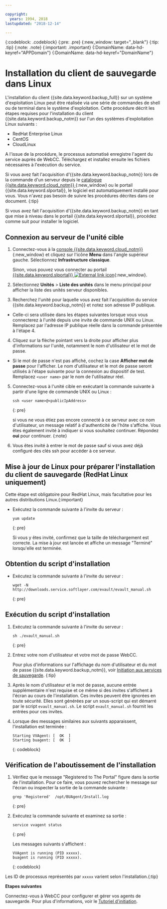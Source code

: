 ```yaml
---

copyright:
  years: 1994, 2018
lastupdated: "2018-12-14"

---
```

{:codeblock: .codeblock}
{:pre: .pre}
{:new_window: target="_blank"}
{:tip: .tip}
{:note: .note}
{:important: .important}
{:DomainName: data-hd-keyref="APPDomain"}
{:DomainName: data-hd-keyref="DomainName"}

# Installation du client de sauvegarde dans Linux

L'installation du client {{site.data.keyword.backup_full}} sur un système d'exploitation Linux peut être réalisée via une série de commandes de shell ou de terminal dans le système d'exploitation. Cette procédure décrit les étapes requises pour l'installation du client {{site.data.keyword.backup_notm}} sur l'un des systèmes d'exploitation Linux suivants :

- RedHat Enterprise Linux
- CentOS
- CloudLinux

A l'issue de la procédure, le processus automatisé enregistre l'agent du service auprès de WebCC. Téléchargez et installez ensuite les fichiers nécessaires à l'exécution du service.

Si vous avez fait l'acquisition d'{{site.data.keyword.backup_notm}} lors de la commande d'un serveur depuis le [catalogue {{site.data.keyword.cloud_notm}} ](https://{DomainName}/catalog/){:new_window} ou le portail {{site.data.keyword.slportal}}, le logiciel est automatiquement installé pour vous.  Vous n'avez pas besoin de suivre les procédures décrites dans ce document.
{:tip}

Si vous avez fait l'acquisition d'{{site.data.keyword.backup_notm}} en tant que mise à niveau dans le portail {{site.data.keyword.slportal}}, procédez comme suit pour installer le logiciel.

## Connexion au serveur de l'unité cible

1. Connectez-vous à la [console {{site.data.keyword.cloud_notm}}](https://{DomainName}/catalog/){:new_window} et cliquez sur l'icône **Menu** dans l'angle supérieur gauche. Sélectionnez **Infrastructure classique**.

   Sinon, vous pouvez vous connecter au portail [{{site.data.keyword.slportal}} ![External link icon](../../icons/launch-glyph.svg "External link icon")](https://control.softlayer.com/){:new_window}.
2. Sélectionnez **Unités** > **Liste des unités** dans le menu principal pour afficher la liste des unités serveur disponibles.
3. Recherchez l'unité pour laquelle vous avez fait l'acquisition du service {{site.data.keyword.backup_notm}} et notez son adresse IP publique.
  - Celle-ci sera utilisée dans les étapes suivantes lorsque vous vous connecterez à l'unité depuis une invite de commande UNIX ou Linux. Remplacez <publicIpAddress> par l'adresse IP publique réelle dans la commande présentée à l'étape 4.
4. Cliquez sur la flèche pointant vers la droite pour afficher plus d'informations sur l'unité, notamment le nom d'utilisateur et le mot de passe.
  - Si le mot de passe n'est pas affiché, cochez la case **Afficher mot de passe** pour l'afficher. Le nom d'utilisateur et le mot de passe seront utilisés à l'étape suivante pour la connexion au dispositif de test.  Remplacez `<user name>` par le nom de l'utilisateur réel.
5. Connectez-vous à l'unité cible en exécutant la commande suivante à partir d'une ligne de commande UNIX ou Linux :
   ```
   ssh <user name>@<publicIpAddress>
   ```
   {: pre}

   si vous ne vous étiez pas encore connecté à ce serveur avec ce nom d'utilisateur, un message relatif à d'authenticité de l'hôte s'affiche. Vous êtes également invité à indiquer si vous souhaitez continuer. Répondez **oui** pour continuer.
   {:note}
6. Vous êtes invité à entrer le mot de passe sauf si vous avez déjà configuré des clés ssh pour accéder à ce serveur.

## Mise à jour de Linux pour préparer l'installation du client de sauvegarde (RedHat Linux uniquement)
Cette étape est obligatoire pour RedHat Linux, mais facultative pour les autres distributions Linux.{:important}

- Exécutez la commande suivante à l'invite du serveur :
  ```
  yum update
  ```
  {: pre}

  Si vous y êtes invité, confirmez que la taille de téléchargement est correcte. La mise à jour est lancée et affiche un message "Terminé" lorsqu'elle est terminée.

## Obtention du script d'installation

- Exécutez la commande suivante à l'invite du serveur :
  ```
  wget -N http://downloads.service.softlayer.com/evault/evault_manual.sh
  ```
  {: pre}

## Exécution du script d'installation

1. Exécutez la commande suivante à l'invite du serveur :
   ```
   sh ./evault_manual.sh
   ```
   {: pre}

2. Entrez votre nom d'utilisateur et votre mot de passe WebCC.

   Pour plus d'informations sur l'affichage du nom d'utilisateur et du mot de passe {{site.data.keyword.backup_notm}}, voir [Initiation aux services de sauvegarde](index.html#accessing-and-viewing-ibm-cloud-backup-storage-details).
   {:tip}
3. Après le nom d'utilisateur et le mot de passe, aucune entrée supplémentaire n'est requise et ce même si des invites s'affichent à l'écran au cours de l'installation. Ces invites peuvent être ignorées en toute sécurité. Elles sont générées par un sous-script qui est démarré par le script `evault_manual.sh`. Le script `evault_manual.sh` fournit les entrées pour ces invites.
4. Lorsque des messages similaires aux suivants apparaissent, l'installation est terminée :
   ```
   Starting VVAgent: [  OK  ]
   Starting buagent: [  OK  ]
   ```
   {: codeblock}

## Vérification de l'aboutissement de l'installation

1. Vérifiez que le message "Registered to The Portal" figure dans la sortie de l'installation. Pour ce faire, vous pouvez rechercher le message sur l'écran ou inspecter la sortie de la commande suivante :
   ```
   grep 'Registered'  /opt/BUAgent/Install.log
   ```
   {: pre}

2. Exécutez la commande suivante et examinez sa sortie :
   ```
   service vvagent status
   ```
   {: pre}

   Les messages suivants s'affichent :
   ```
   VVAgent is running (PID xxxxx).
   buagent is running (PID xxxxx).
   ```
   {: codeblock}

  Les ID de processus représentés par `xxxxx` varient selon l'installation.{:tip}

**Etapes suivantes**

Connectez-vous à WebCC pour configurer et gérer vos agents de sauvegarde. Pour plus d'informations, voir le [Tutoriel d'initiation](index.html#configuring-the-backup-agent-in-webcc).
